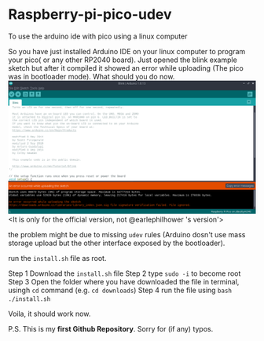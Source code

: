 # Raspberry-pi-pico-udev
To use the arduino ide with pico using a linux computer

So you have just installed Arduino IDE on your linux computer to program your pico( or any other RP2040 board). Just opened the blink example sketch but after it compiled it showed an error while uploading (The pico was in bootloader mode). What should you do now.
![Example Image](https://github.com/Tejas-Singh-py/Raspberry-pi-pico-udev/blob/7a25b1402e6b22d384f4e72b1a77b2cc38725157/example.png)
<It is only for the official version, not @earlephilhower 's version'>

the problem might be due to missing `udev` rules (Arduino dosn't use mass storage upload but the other interface exposed by the bootloader). 

run the `install.sh` file as root.

Step 1 
Download the `install.sh` file
Step 2
type `sudo -i` to become root
Step 3
Open the folder where you have downloaded the file in terminal, usingh `cd` command (e.g. `cd downloads`)
Step 4
run the file using `bash ./install.sh`

Voila, it should work now.



P.S. This is my **first Github Repository**. Sorry for (if any) typos.

